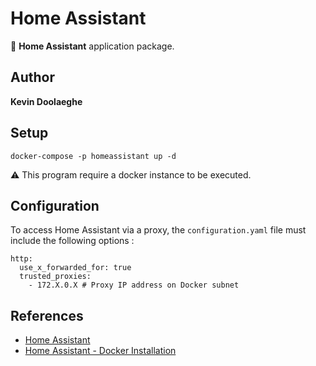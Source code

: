 # Home Assistant

:triangular_flag_on_post: **Home Assistant** application package.

## Author

**Kevin Doolaeghe**

## Setup

```
docker-compose -p homeassistant up -d
```

:warning: This program require a docker instance to be executed.

## Configuration

To access Home Assistant via a proxy, the `configuration.yaml` file must include the following options : 
```
http:
  use_x_forwarded_for: true
  trusted_proxies:
    - 172.X.0.X # Proxy IP address on Docker subnet 
```

## References

* [Home Assistant](https://www.home-assistant.io/)
* [Home Assistant - Docker Installation](https://www.home-assistant.io/installation/linux#docker-compose)
